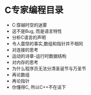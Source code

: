 # C专家编程目录

  * C:穿越时空的迷雾
  * 这不是Bug, 而是语言特性
  * 分析C语言的声明
  * 令人震惊的事实,数组和指针并不相同
  * 对连接的思考
  * 运动的诗章-运行时数据结构
  * 对内存的思考
  * 为什么程序员无法分清圣诞节与万圣节
  * 再论数组
  * 再论指针
  * 你懂得C, 所以C++不在话下